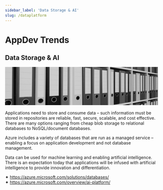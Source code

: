 ```yaml
---
sidebar_label: 'Data Storage & AI'
slug: /dataplatform
---
```


# AppDev Trends

## Data Storage & AI

![](images/16-dataplaform.png)

Applications need to store and consume data – such information must be stored in repositories are reliable, fast, secure, scalable, and cost effective. There are many options ranging from cheap blob storage to relational databases to NoSQL/document databases.

Azure includes a variety of databases that are run as a managed service – enabling a focus on application development and not database management.

Data can be used for machine learning and enabling artificial intelligence. There is an expectation today that applications will be infused with artificial intelligence to provide innovation and differentiation. 

&#x2726; <https://azure.microsoft.com/solutions/databases/>  
&#x2726; <https://azure.microsoft.com/overview/ai-platform/>  
